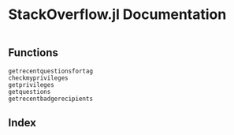 # StackOverflow.jl Documentation

```@contents
```

## Functions
```@docs
getrecentquestionsfortag
checkmyprivileges
getprivileges
getquestions
getrecentbadgerecipients
```

## Index

```@index
```
